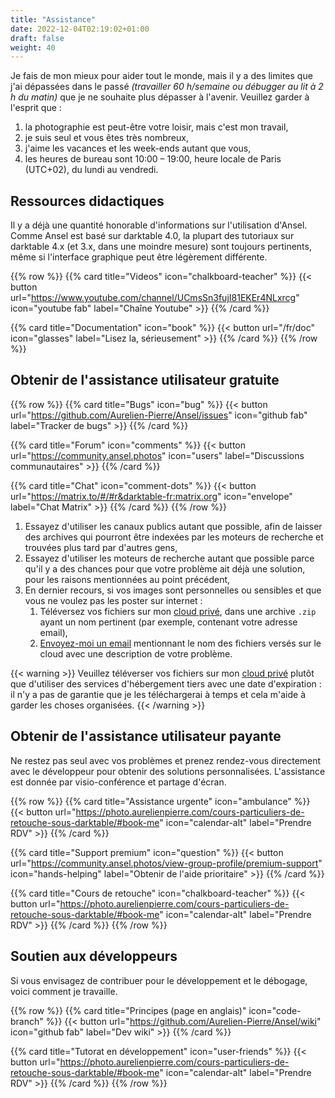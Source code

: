 ```yaml
---
title: "Assistance"
date: 2022-12-04T02:19:02+01:00
draft: false
weight: 40
---
```


Je fais de mon mieux pour aider tout le monde, mais il y a des limites que j'ai dépassées dans le passé *(travailler 60 h/semaine ou débugger au lit à 2 h du matin)* que je ne souhaite plus dépasser à l'avenir. Veuillez garder à l'esprit que :

1. la photographie est peut-être votre loisir, mais c'est mon travail,
2. je suis seul et vous êtes très nombreux,
3. j'aime les vacances et les week-ends autant que vous,
4. les heures de bureau sont 10:00 – 19:00, heure locale de Paris (UTC+02), du lundi au vendredi.

## Ressources didactiques

Il y a déjà une quantité honorable d'informations sur l'utilisation d'Ansel. Comme Ansel est basé sur darktable 4.0, la plupart des tutoriaux sur darktable 4.x (et 3.x, dans une moindre mesure) sont toujours pertinents, même si l'interface graphique peut être légèrement différente.

{{% row %}}
{{% card title="Videos" icon="chalkboard-teacher" %}}
{{< button url="https://www.youtube.com/channel/UCmsSn3fujI81EKEr4NLxrcg" icon="youtube fab" label="Chaîne Youtube" >}}
{{% /card %}}

{{% card title="Documentation" icon="book" %}}
{{< button url="/fr/doc" icon="glasses" label="Lisez la, sérieusement" >}}
{{% /card %}}
{{% /row %}}

## Obtenir de l'assistance utilisateur gratuite

{{% row %}}
{{% card title="Bugs" icon="bug" %}}
{{< button url="https://github.com/Aurelien-Pierre/Ansel/issues" icon="github fab" label="Tracker de bugs" >}}
{{% /card %}}

{{% card title="Forum" icon="comments" %}}
{{< button url="https://community.ansel.photos" icon="users" label="Discussions communautaires" >}}
{{% /card %}}

{{% card title="Chat" icon="comment-dots" %}}
{{< button url="https://matrix.to/#/#r&darktable-fr:matrix.org" icon="envelope" label="Chat Matrix" >}}
{{% /card %}}
{{% /row %}}

1. Essayez d'utiliser les canaux publics autant que possible, afin de laisser des archives qui pourront être indexées par les moteurs de recherche et trouvées plus tard par d'autres gens,
1. Essayez d'utiliser les moteurs de recherche autant que possible parce qu'il y a des chances pour que votre problème ait déjà une solution, pour les raisons mentionnées au point précédent,
1. En dernier recours, si vos images sont personnelles ou sensibles et que vous ne voulez pas les poster sur internet :
    1. Téléversez vos fichiers sur mon [cloud privé](https://cloud.apmlt.net/s/YAdfYajPkE5nLyW), dans une archive `.zip` ayant un nom pertinent (par exemple, contenant votre adresse email),
    2. [Envoyez-moi un email](https://aurelienpierre.com/contact/) mentionnant le nom des fichiers versés sur le cloud avec une description de votre problème.

{{< warning >}}
Veuillez téléverser vos fichiers sur mon [cloud privé](https://cloud.apmlt.net/s/YAdfYajPkE5nLyW) plutôt que d'utiliser des services d'hébergement tiers avec une date d'expiration : il n'y a pas de garantie que je les téléchargerai à temps et cela m'aide à garder les choses organisées.
{{< /warning >}}


## Obtenir de l'assistance utilisateur payante

Ne restez pas seul avec vos problèmes et prenez rendez-vous directement avec le développeur pour obtenir des solutions personnalisées. L'assistance est donnée par visio-conférence et partage d'écran.

{{% row %}}
{{% card title="Assistance urgente" icon="ambulance" %}}
{{< button url="https://photo.aurelienpierre.com/cours-particuliers-de-retouche-sous-darktable/#book-me" icon="calendar-alt" label="Prendre RDV" >}}
{{% /card %}}

{{% card title="Support premium" icon="question" %}}
{{< button url="https://community.ansel.photos/view-group-profile/premium-support" icon="hands-helping" label="Obtenir de l'aide prioritaire" >}}
{{% /card %}}

{{% card title="Cours de retouche" icon="chalkboard-teacher" %}}
{{< button url="https://photo.aurelienpierre.com/cours-particuliers-de-retouche-sous-darktable/#book-me" icon="calendar-alt" label="Prendre RDV" >}}
{{% /card %}}
{{% /row %}}

## Soutien aux développeurs

Si vous envisagez de contribuer pour le développement et le débogage, voici comment je travaille.

{{% row %}}
{{% card title="Principes (page en anglais)" icon="code-branch" %}}
{{< button url="https://github.com/Aurelien-Pierre/Ansel/wiki" icon="github fab" label="Dev wiki" >}}
{{% /card %}}

{{% card title="Tutorat en développement" icon="user-friends" %}}
{{< button url="https://photo.aurelienpierre.com/cours-particuliers-de-retouche-sous-darktable/#book-me" icon="calendar-alt" label="Prendre RDV" >}}
{{% /card %}}
{{% /row %}}
